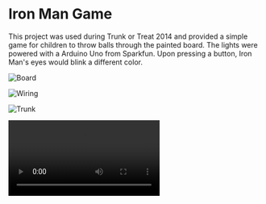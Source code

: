 Iron Man Game
===============

This project was used during Trunk or Treat 2014 and provided a simple game for children to throw balls through the painted board.  The lights were powered with a Arduino Uno from Sparkfun. Upon pressing a button, Iron Man's eyes would blink a different color.

![Board](https://raw.github.com/nllong/arduino-ironman/master/images/2014-10-30%2022.22.48.jpg)

![Wiring](https://raw.github.com/nllong/arduino-ironman/master/images/2014-10-30%2022.28.23.jpg)

![Trunk](https://raw.github.com/nllong/arduino-ironman/master/images/trunk-or-treat.jpg)

![Video](https://raw.github.com/nllong/arduino-ironman/master/images/2014-10-30%2022.23.47.mov)
      
